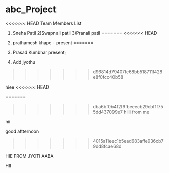 # abc_Project
<<<<<<< HEAD
Team Members List
1) Sneha Patil
2)Swapnali patil
3)Pranali patil
=======
<<<<<<< HEAD
1) prathamesh khape - present
=======

1) Prasad Kumbhar present;
2) Add jyothu
>>>>>>> d96814d79407fe68bb518711f428e8f0fcc40b58

hiee
<<<<<<< HEAD

=======
>>>>>>> dba6bf0b4f2f9fbeeecb29cbf1f755dd437099e7
hiiii from me 



hii 

good aftternoon
>>>>>>> 4015a11eec1b5ead683affe936cb79dd8fcae68d


 HIE FROM JYOTI AABA


 HII